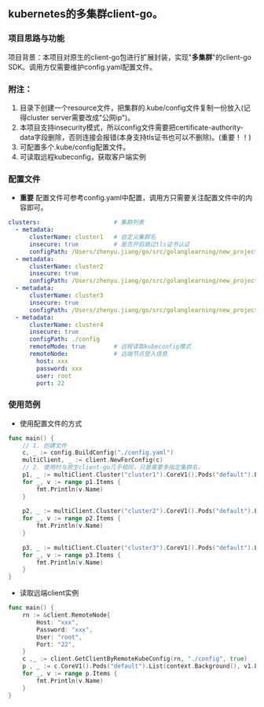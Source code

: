 ## kubernetes的多集群client-go。
### 项目思路与功能
项目背景：本项目对原生的client-go包进行扩展封装，实现"**多集群**"的client-go SDK。调用方仅需要维护config.yaml配置文件。


### 附注：
1. 目录下创建一个resource文件，把集群的.kube/config文件复制一份放入(记得cluster server需要改成"公网ip")。
2. 本项目支持insecurity模式，所以config文件需要把certificate-authority-data字段删除，否则连接会报错(本身支持tls证书也可以不删除)。(重要！！)
3. 可配置多个.kube/config配置文件。
4. 可读取远程kubeconfig，获取客户端实例

### 配置文件
- **重要** 配置文件可参考config.yaml中配置，调用方只需要关注配置文件中的内容即可。
```yaml
clusters:                     # 集群列表
  - metadata:
      clusterName: cluster1   # 自定义集群名
      insecure: true          # 是否开启跳过tls证书认证
      configPath: /Users/zhenyu.jiang/go/src/golanglearning/new_project/multi_cluster_client/resource/config2 # kube config配置文件地址
  - metadata:
      clusterName: cluster2
      insecure: true
      configPath: /Users/zhenyu.jiang/go/src/golanglearning/new_project/multi_cluster_client/resource/config1
  - metadata:
      clusterName: cluster3
      insecure: true
      configPath: /Users/zhenyu.jiang/go/src/golanglearning/new_project/multi_cluster_client/resource/config
  - metadata:
      clusterName: cluster4
      insecure: true
      configPath: ./config
      remoteMode: true        # 远程读取kubeconfig模式
      remoteNode:             # 远端节点登入信息
        host: xxx
        password: xxx
        user: root
        port: 22
```

### 使用范例
- 使用配置文件的方式
```go
func main() {
    // 1. 创建文件
    c, _ := config.BuildConfig("./config.yaml")
    multiClient, _ := client.NewForConfig(c)
    // 2. 使用时与原生client-go几乎相同，只是需要多指定集群名，
    p1, _ := multiClient.Cluster("cluster1").CoreV1().Pods("default").List(context.Background(), v1.ListOptions{})
    for _, v := range p1.Items {
    	fmt.Println(v.Name)
    }
    
    p2, _ := multiClient.Cluster("cluster2").CoreV1().Pods("default").List(context.Background(), v1.ListOptions{})
    for _, v := range p2.Items {
        fmt.Println(v.Name)
    }
    
    p3, _ := multiClient.Cluster("cluster3").CoreV1().Pods("default").List(context.Background(), v1.ListOptions{})
    for _, v := range p3.Items {
        fmt.Println(v.Name)
    }
}
```
- 读取远端client实例
```go
func main() {
    rn := &client.RemoteNode{
        Host: "xxx",
        Password: "xxx",
        User: "root",
        Port: "22",
    }
    c ,_ := client.GetClientByRemoteKubeConfig(rn, "./config", true)
    p , _ := c.CoreV1().Pods("default").List(context.Background(), v1.ListOptions{})
    for _, v := range p.Items {
        fmt.Println(v.Name)
    }
}
```
